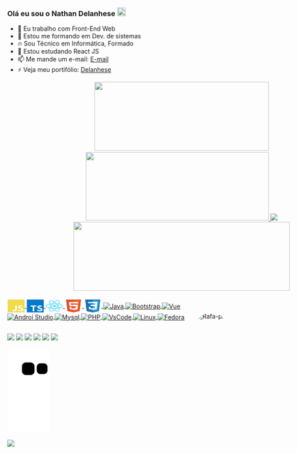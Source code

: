 ### Olá eu sou o Nathan Delanhese <img src="https://media.giphy.com/media/hvRJCLFzcasrR4ia7z/giphy.gif" width="20px" height="20px">

- 🔭 Eu trabalho com Front-End Web
- 📘 Estou me formando em Dev. de sistemas
- 🔥 Sou Técnico em Informática, Formado
- 🌱 Estou estudando React JS
- 📫 Me mande um e-mail: <a  target="_blank" href="mailto:ndelanhese@gmail.com">E-mail</a>
- ⚡ Veja meu portifólio: <a  target="_blank" href="https://delanhese.tk">Delanhese</a>  

<div align="center" >
  <a href="https://github.com/ndelanhese">
    <div style="width: 50rem">
  <img style="width: 25rem; height: 9.85rem"  src="https://github-readme-stats.vercel.app/api?username=ndelanhese&show_icons=true&theme=dracula&include_all_commits=true&count_private=true&hide_border=true"/>
    <img style="width: 26.3rem; height: 9.85rem" src="https://github-readme-streak-stats.herokuapp.com?user=ndelanhese&theme=dracula&&hide_border=true&date_format=j%20M%5B%20Y%5D" />
     
  <img style=" height: 9.85rem"  src="https://github-readme-stats.vercel.app/api/top-langs/?username=ndelanhese&theme=dracula&hide_border=true&layout=compact&langs_count=5&locale=pt-br"/>
    <img style=" height: 9.85rem; width: 31rem "  src="https://github-readme-stats.vercel.app/api/wakatime?username=ndelanhese&theme=dracula&hide_border=true&langs_count=5&layout=compact&locale=pt-br" />
      
   </div>
</div>
<div style="display: inline_block"><br>
  <img  align="center" alt="Js" height="30" width="40" src="https://raw.githubusercontent.com/devicons/devicon/master/icons/javascript/javascript-plain.svg">
  <img  align="center" alt="Ts" height="30" width="40" src="https://raw.githubusercontent.com/devicons/devicon/master/icons/typescript/typescript-plain.svg">
  <img align="center" alt="React" height="30" width="40" src="https://raw.githubusercontent.com/devicons/devicon/master/icons/react/react-original.svg">
  <img align="center" alt="HTML" height="30" width="40" src="https://raw.githubusercontent.com/devicons/devicon/master/icons/html5/html5-original.svg">
  <img align="center" alt="CSS" height="30" width="40" src="https://raw.githubusercontent.com/devicons/devicon/master/icons/css3/css3-original.svg">
  <img align="center" alt="Java" height="30" width="40" src="https://cdn.jsdelivr.net/gh/devicons/devicon/icons/java/java-original.svg">
  <img align="center" alt="Bootstrap" height="30" width="40" src="https://cdn.jsdelivr.net/gh/devicons/devicon/icons/bootstrap/bootstrap-original.svg">
  <img align="center" alt="Vue" height="30" width="40" src="https://cdn.jsdelivr.net/gh/devicons/devicon/icons/vuejs/vuejs-original.svg">
  <img align="center" alt="Androi Studio" height="30" width="40" src="https://cdn.jsdelivr.net/gh/devicons/devicon/icons/androidstudio/androidstudio-original.svg">
  <img align="center" alt="Mysql" height="30" width="40" src="https://cdn.jsdelivr.net/gh/devicons/devicon/icons/mysql/mysql-original.svg">
  <img align="center" alt="PHP" height="30" width="40" src="https://cdn.jsdelivr.net/gh/devicons/devicon/icons/php/php-original.svg">
  <img align="center" alt="VsCode" height="30" width="40" src="https://cdn.jsdelivr.net/gh/devicons/devicon/icons/vscode/vscode-original.svg">
  <img align="center" alt="Linux" height="30" width="40" src="https://cdn.jsdelivr.net/gh/devicons/devicon/icons/linux/linux-original.svg">
  <img align="center" alt="Fedora" height="30" width="40" src="https://cdn.jsdelivr.net/gh/devicons/devicon/icons/fedora/fedora-plain.svg">
  <img align="right" alt="Rafa-pic" height="150" style="border-radius:50px;" src="https://cdn.discordapp.com/attachments/480528577729658880/987859257200369674/Captura_de_tela_2022-06-18_201904.png">
</div>
  
  ##
 
<div> 
  <a href="https://wa.me/5544997294087" target="_blank"><img src="https://img.shields.io/badge/WhatsApp-25D366?style=for-the-badge&logo=whatsapp&logoColor=white"></a>
  <a href="https://instagram.com/nathan.delanhese" target="_blank"><img src="https://img.shields.io/badge/-Instagram-%23E4405F?style=for-the-badge&logo=instagram&logoColor=white" target="_blank"></a>
 	<a href="https://github.com/ndelanhese" target="_blank"><imgsrc="https://img.shields.io/badge/GitHub-100000?style=for-the-badge&logo=github&logoColor=white" /></a> 
  <a href="https://gitlab.com/delanhese" target="_blank"><img src="https://img.shields.io/badge/GitLab-330F63?style=for-the-badge&logo=gitlab&logoColor=white" /></a> 
      <a href="mailto:ndelanhese@gmail.com"><img src="https://img.shields.io/badge/-Gmail-%23333?style=for-the-badge&logo=gmail&logoColor=white" target="_blank"></a>
  <a href="https://www.linkedin.com/in/nathandelanhese" target="_blank"><img src="https://img.shields.io/badge/-LinkedIn-%230077B5?style=for-the-badge&logo=linkedin&logoColor=white" target="_blank"></a> 
  <a href="https://www.delanhese.tk" target="_blank"><img src="https://img.shields.io/badge/website-000000?style=for-the-badge&logo=About.me&logoColor=white"></a> 
 
  ![Snake animation](https://github.com/ndelanhese/ndelanhese/blob/output/github-contribution-grid-snake.svg)
 
</div>
 <img align="center" src="https://visitor-badge.laobi.icu/badge?page_id=ndelanhese.ndelanhese") />
